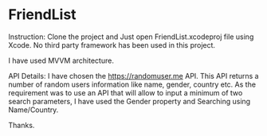# FriendList

Instruction:
Clone the project and Just open FriendList.xcodeproj file using Xcode.
No third party framework has been used in this project.

I have used MVVM architecture.

API Details:
I have chosen the https://randomuser.me API.
This API returns a number of random users information like name, gender, country etc.
As the requirement was to use an API that will allow to input a minimum of two search parameters, I have used the Gender property and Searching using Name/Country.

Thanks.

